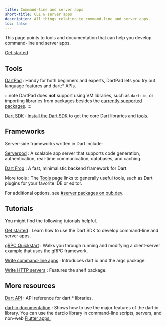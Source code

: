 ```yaml
---
title: Command-line and server apps
short-title: CLI & server apps
description: All things relating to command-line and server apps.
toc: false
---
```


This page points to tools and documentation
that can help you develop command-line and server apps.

<p class="text-center">
  <a href="/tutorials/server/get-started" class="btn btn-primary btn-lg">Get started</a>
</p>


## Tools

[DartPad](/tools/dartpad)
: Handy for both beginners and experts,
  DartPad lets you try out language features and dart:* APIs.

  :::note
  DartPad does **not** support using VM libraries, such as `dart:io`,
  or importing libraries from packages
  besides the [currently supported packages][].
  :::

[currently supported packages]: {{site.repo.dart.org}}/dart-pad/wiki/Package-and-plugin-support#currently-supported-packages

[Dart SDK](/tools/sdk)
: [Install the Dart SDK](/get-dart) to get the core Dart
  libraries and [tools](/tools).

## Frameworks

Server-side frameworks written in Dart include:

[Serverpod](https://serverpod.dev)
: A scalable app server that supports code generation,
  authentication, real-time communication, databases, and caching.

[Dart Frog](https://dartfrog.vgv.dev/)
: A fast, minimalistic backend framework for Dart.

More tools
: The [Tools](/tools) page links to generally useful tools,
  such as Dart plugins for your favorite IDE or editor.

For additional options, see [#server packages on pub.dev]({{site.pub-pkg}}?q=topic%3Aserver).

## Tutorials

You might find the following tutorials helpful.

[Get started](/tutorials/server/get-started)
: Learn how to use the Dart SDK to develop command-line and server apps.

[gRPC Quickstart](https://grpc.io/docs/languages/dart/quickstart/)
: Walks you through running and modifying a client-server example that uses the gRPC framework.

[Write command-line apps](/tutorials/server/cmdline)
: Introduces dart:io and the args package.

[Write HTTP servers](/tutorials/server/httpserver)
: Features the shelf package.

## More resources

[Dart API]({{site.dart-api}})
: API reference for dart:* libraries.

[dart:io documentation](/libraries/dart-io)
: Shows how to use the major features of the dart:io library.
  You can use the dart:io library in command-line scripts, servers, and
  non-web [Flutter apps.]({{site.flutter}})
